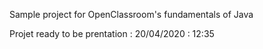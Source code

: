 Sample project for OpenClassroom's fundamentals of Java


Projet ready to be prentation : 20/04/2020 : 12:35